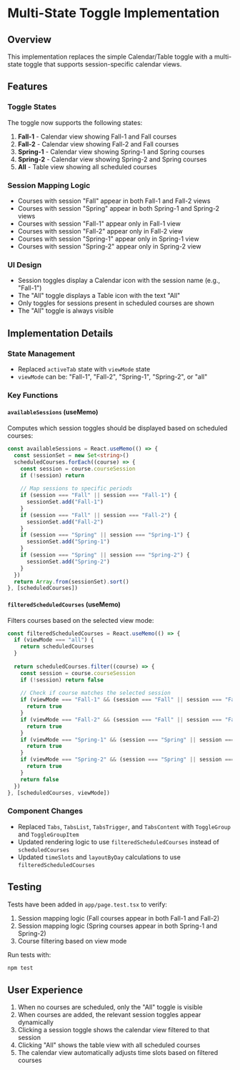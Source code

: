 # Multi-State Toggle Implementation

## Overview
This implementation replaces the simple Calendar/Table toggle with a multi-state toggle that supports session-specific calendar views.

## Features

### Toggle States
The toggle now supports the following states:
1. **Fall-1** - Calendar view showing Fall-1 and Fall courses
2. **Fall-2** - Calendar view showing Fall-2 and Fall courses
3. **Spring-1** - Calendar view showing Spring-1 and Spring courses
4. **Spring-2** - Calendar view showing Spring-2 and Spring courses
5. **All** - Table view showing all scheduled courses

### Session Mapping Logic
- Courses with session "Fall" appear in both Fall-1 and Fall-2 views
- Courses with session "Spring" appear in both Spring-1 and Spring-2 views
- Courses with session "Fall-1" appear only in Fall-1 view
- Courses with session "Fall-2" appear only in Fall-2 view
- Courses with session "Spring-1" appear only in Spring-1 view
- Courses with session "Spring-2" appear only in Spring-2 view

### UI Design
- Session toggles display a Calendar icon with the session name (e.g., "Fall-1")
- The "All" toggle displays a Table icon with the text "All"
- Only toggles for sessions present in scheduled courses are shown
- The "All" toggle is always visible

## Implementation Details

### State Management
- Replaced `activeTab` state with `viewMode` state
- `viewMode` can be: "Fall-1", "Fall-2", "Spring-1", "Spring-2", or "all"

### Key Functions

#### `availableSessions` (useMemo)
Computes which session toggles should be displayed based on scheduled courses:
```typescript
const availableSessions = React.useMemo(() => {
  const sessionSet = new Set<string>()
  scheduledCourses.forEach((course) => {
    const session = course.courseSession
    if (!session) return
    
    // Map sessions to specific periods
    if (session === "Fall" || session === "Fall-1") {
      sessionSet.add("Fall-1")
    }
    if (session === "Fall" || session === "Fall-2") {
      sessionSet.add("Fall-2")
    }
    if (session === "Spring" || session === "Spring-1") {
      sessionSet.add("Spring-1")
    }
    if (session === "Spring" || session === "Spring-2") {
      sessionSet.add("Spring-2")
    }
  })
  return Array.from(sessionSet).sort()
}, [scheduledCourses])
```

#### `filteredScheduledCourses` (useMemo)
Filters courses based on the selected view mode:
```typescript
const filteredScheduledCourses = React.useMemo(() => {
  if (viewMode === "all") {
    return scheduledCourses
  }
  
  return scheduledCourses.filter((course) => {
    const session = course.courseSession
    if (!session) return false
    
    // Check if course matches the selected session
    if (viewMode === "Fall-1" && (session === "Fall" || session === "Fall-1")) {
      return true
    }
    if (viewMode === "Fall-2" && (session === "Fall" || session === "Fall-2")) {
      return true
    }
    if (viewMode === "Spring-1" && (session === "Spring" || session === "Spring-1")) {
      return true
    }
    if (viewMode === "Spring-2" && (session === "Spring" || session === "Spring-2")) {
      return true
    }
    return false
  })
}, [scheduledCourses, viewMode])
```

### Component Changes
- Replaced `Tabs`, `TabsList`, `TabsTrigger`, and `TabsContent` with `ToggleGroup` and `ToggleGroupItem`
- Updated rendering logic to use `filteredScheduledCourses` instead of `scheduledCourses`
- Updated `timeSlots` and `layoutByDay` calculations to use `filteredScheduledCourses`

## Testing
Tests have been added in `app/page.test.tsx` to verify:
1. Session mapping logic (Fall courses appear in both Fall-1 and Fall-2)
2. Session mapping logic (Spring courses appear in both Spring-1 and Spring-2)
3. Course filtering based on view mode

Run tests with:
```bash
npm test
```

## User Experience
1. When no courses are scheduled, only the "All" toggle is visible
2. When courses are added, the relevant session toggles appear dynamically
3. Clicking a session toggle shows the calendar view filtered to that session
4. Clicking "All" shows the table view with all scheduled courses
5. The calendar view automatically adjusts time slots based on filtered courses
